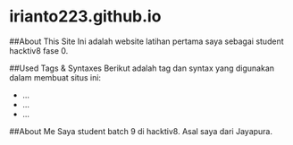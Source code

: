 # irianto223.github.io

##About This Site
Ini adalah website latihan pertama saya sebagai student hacktiv8 fase 0.

##Used Tags & Syntaxes
Berikut adalah tag dan syntax yang digunakan dalam membuat situs ini:
- ...
- ...
- ...

##About Me
Saya student batch 9 di hacktiv8. Asal saya dari Jayapura.
